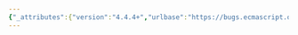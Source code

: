 ```yaml
---
{"_attributes":{"version":"4.4.4+","urlbase":"https://bugs.ecmascript.org/","maintainer":"dherman@mozilla.com"},"bug":{"bug_id":2575,"creation_ts":"2014-03-10 04:46:00 -0700","short_desc":"9.4.5.2: Typo OrdinaryGetOwnProperty -> OrdinaryDefineOwnProperty","delta_ts":"2014-04-18 09:06:38 -0700","product":"Draft for 6th Edition","component":"editorial issue","version":"Rev 22: January 20, 2014 Draft","rep_platform":"All","op_sys":"All","bug_status":"RESOLVED","resolution":"FIXED","priority":"Normal","bug_severity":"normal","everconfirmed":true,"reporter":{"uid":"andrebargull","name":"André Bargull"},"assigned_to":{"uid":"allen","name":"Allen Wirfs-Brock"},"long_desc":{"commentid":7429,"comment_count":0,"who":{"uid":"andrebargull","name":"André Bargull"},"bug_when":"2014-03-10 04:46:03 -0700","thetext":"9.4.5.2 [[DefineOwnProperty]], step 4:\n\nChange OrdinaryGetOwnProperty to OrdinaryDefineOwnProperty."}}}
---
```

